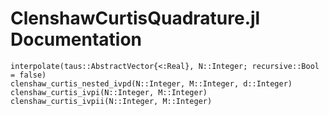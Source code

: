 # ClenshawCurtisQuadrature.jl Documentation



```@docs
interpolate(taus::AbstractVector{<:Real}, N::Integer; recursive::Bool = false)
clenshaw_curtis_nested_ivpd(N::Integer, M::Integer, d::Integer)
clenshaw_curtis_ivpi(N::Integer, M::Integer)
clenshaw_curtis_ivpii(N::Integer, M::Integer)
```